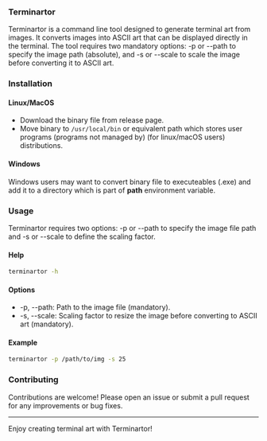 ### Terminartor

Terminartor is a command line tool designed to generate terminal art from images. It converts images into ASCII art that can be displayed directly in the terminal. The tool requires two mandatory options: -p or --path to specify the image path (absolute), and -s or --scale to scale the image before converting it to ASCII art.

### Installation

#### Linux/MacOS

- Download the binary file from release page.
- Move binary to `/usr/local/bin` or equivalent path which stores user programs (programs not managed by) (for linux/macOS users)
  distributions.

#### Windows

Windows users may want to convert binary file to executeables (.exe) and add it to a directory which is part of **path** environment variable.

### Usage

Terminartor requires two options: -p or --path to specify the image file path and -s or --scale to define the scaling factor.

#### Help

```sh
terminartor -h
```

#### Options

- -p, --path: Path to the image file (mandatory).
- -s, --scale: Scaling factor to resize the image before converting to ASCII art (mandatory).

#### Example

```sh
terminartor -p /path/to/img -s 25
```

### Contributing

Contributions are welcome! Please open an issue or submit a pull request for any improvements or bug fixes.

---

Enjoy creating terminal art with Terminartor!
